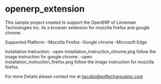 # openerp_extension
This sample project  created to support the  OpenERP of Linneman Technologies Inc.  its   a browser extension for  mozzilla firefox  and google chrome.

Supported  Platform:
-Mozzilla Firefox
-Google chrome
-Microsoft Edge

Installation Instruction:
-open installation_instruction_chrome.png   follow the  image instruction for google  chrome.
-open installation_instruction_firefox.png   follow the  image instruction for mozzilla firefox.

For more Details  please contact me at  jjacobo@softechgroupinc.com
